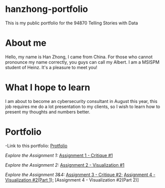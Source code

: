 # hanzhong-portfolio
This is my public portfolio for the 94870 Telling Stories with Data

# About me
Hello, my name is Han Zhong, I came from China. For those who cannot pronounce my name correctly, you guys can call my Albert. I am a MSISPM student of Heinz. It's a pleasure to meet you!

# What I hope to learn
I am about to become an cybersecurity consultant in August this year, this job requires me do a lot presentation to my clients, so I wish to learn how to present my thoughts and numbers better.

# Portfolio
-Link to this portfolio: [Protfolio](https://albertzhong-95.github.io/hanzhong-portfolio/)  
  
*Explore the Assignment 1:* [Assignment 1 - Critique #1](https://github.com/albertzhong-95/hanzhong-portfolio/blob/master/Han%20Zhong%20-%20Critique%20%231_%20Economist%20bar%20chart%20(The%20Good%20Charts%20Matrix).xlsx)
  
*Explore the Assignment 2:* [Assignment 2 - Visualization #1](https://albertzhong-95.github.io/Telling-Story-with-Data/)  
  
*Explore the Assignment 3&4:* [Assignment 3 - Critique #2;](https://github.com/albertzhong-95/hanzhong-portfolio/blob/master/Han%20Zhong%20-%20Critique%20%232_%20Data%20Visualization%20Effectiveness%20Profile.pdf) [Assignment 4 - Visualization #2(Part 1);](https://github.com/albertzhong-95/hanzhong-portfolio/blob/master/Han%20Zhong%20-%20Visualization%20%232_%20Adult%20Education%20Level.pdf) [Assignment 4 - Visualization #2(Part 2)]
